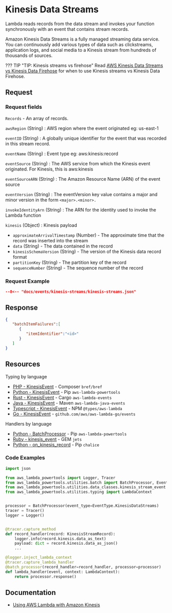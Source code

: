 # Kinesis Data Streams

Lambda reads records from the data stream and invokes your function synchronously with an event that contains stream records.

Amazon Kinesis Data Streams is a fully managed streaming data service. You can continuously add various types of data such as clickstreams, application logs, and social media to a Kinesis stream from hundreds of thousands of sources.

??? TIP "TIP: Kinesis streams vs firehose"
    Read [AWS Kinesis Data Streams vs Kinesis Data Firehose](https://jayendrapatil.com/aws-kinesis-data-streams-vs-kinesis-firehose/) for when to use Kinesis streams vs Kinesis Data Firehose.

## Request

### Request fields

`Records` - An array of records.

`awsRegion` (String)
: AWS region where the event originated eg: us-east-1

`eventID` (String)
: A globally unique identifier for the event that was recorded in this stream record.

`eventName` (String)
: Event type eg: aws:kinesis:record

`eventSource` (String)
: The AWS service from which the Kinesis event originated. For Kinesis, this is aws:kinesis

`eventSourceARN` (String)
: The Amazon Resource Name (ARN) of the event source

`eventVersion` (String)
: The eventVersion key value contains a major and minor version in the form `<major>.<minor>.`

`invokeIdentityArn` (String)
: The ARN for the identity used to invoke the Lambda function

`kinesis` (Object)
: Kinesis payload

- `approximateArrivalTimestamp` (Number) - The approximate time that the record was inserted into the stream
- `data` (String) - The data contained in the record
- `kinesisSchemaVersion` (String) - The version of the Kinesis data record format
- `partitionKey` (String) - The partition key of the record
- `sequenceNumber` (String) - The sequence number of the record

### Request Example

```json
--8<-- "docs/events/kinesis-streams/kinesis-streams.json"
```

## Response

```json title="Reporting batch item failures"
{
   "batchItemFailures":[
      {
         "itemIdentifier":"<id>"
      }
   ]
}
```

## Resources

Typing by language

- [PHP - KinesisEvent](https://bref.sh/docs/function/handlers.html#kinesis-events) - Composer `bref/bref`
- [Python - KinesisEvent](https://awslabs.github.io/aws-lambda-powertools-python/latest/utilities/data_classes/#kinesis-streams) - Pip `aws-lambda-powertools`
- [Rust - KinesisEvent](https://github.com/LegNeato/aws-lambda-events/blob/master/aws_lambda_events/src/generated/kinesis.rs) - Cargo `aws-lambda-events`
- [Java - KinesisEvent](https://github.com/aws/aws-lambda-java-libs/blob/master/aws-lambda-java-events/src/main/java/com/amazonaws/services/lambda/runtime/events/KinesisEvent.java) - Maven `aws-lambda-java-events`
- [Typescript - KinesisEvent](https://github.com/DefinitelyTyped/DefinitelyTyped/blob/master/types/aws-lambda/trigger/kinesis-stream.d.ts) - NPM `@types/aws-lambda`
- [Go - KinesisEvent](https://github.com/aws/aws-lambda-go/blob/main/events/README_Kinesis.md) - `github.com/aws/aws-lambda-go/events`

Handlers by language

- [Python - BatchProcessor](https://awslabs.github.io/aws-lambda-powertools-python/latest/utilities/batch/#processing-messages-from-kinesis) - Pip `aws-lambda-powertools`
- [Ruby - kinesis_event](https://rubyonjets.com/docs/events/kinesis/) - GEM `jets`
- [Python - on_kinesis_record](https://aws.github.io/chalice/topics/events.html#kinesis-events) - Pip `chalice`

### Code Examples

```python title="Batch Processing via AWS Lambda Powertools"
import json

from aws_lambda_powertools import Logger, Tracer
from aws_lambda_powertools.utilities.batch import BatchProcessor, EventType, batch_processor
from aws_lambda_powertools.utilities.data_classes.kinesis_stream_event import KinesisStreamRecord
from aws_lambda_powertools.utilities.typing import LambdaContext


processor = BatchProcessor(event_type=EventType.KinesisDataStreams)
tracer = Tracer()
logger = Logger()


@tracer.capture_method
def record_handler(record: KinesisStreamRecord):
    logger.info(record.kinesis.data_as_text)
    payload: dict = record.kinesis.data_as_json()
    ...

@logger.inject_lambda_context
@tracer.capture_lambda_handler
@batch_processor(record_handler=record_handler, processor=processor)
def lambda_handler(event, context: LambdaContext):
    return processor.response()
```

## Documentation

- [Using AWS Lambda with Amazon Kinesis](https://docs.aws.amazon.com/lambda/latest/dg/with-kinesis.html)
